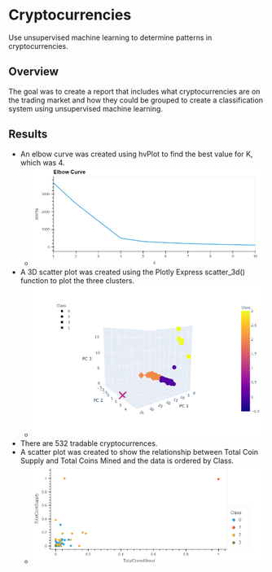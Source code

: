# Cryptocurrencies
Use unsupervised machine learning to determine patterns in cryptocurrencies.
## Overview
The goal was to create a report that includes what cryptocurrencies are on the trading market and how they could be grouped to create a classification system using unsupervised machine learning.
## Results
* An elbow curve was created using hvPlot to find the best value for K, which was 4.
  * ![kmeans_plot.png](https://github.com/RuthLD/Cryptocurrencies/blob/main/Resources/kmeans_plot.png)
* A 3D scatter plot was created using the Plotly Express scatter_3d() function to plot the three clusters.
  * ![3D_Scatter.png](https://github.com/RuthLD/Cryptocurrencies/blob/main/Resources/3D_Scatter.png)
* There are 532 tradable cryptocurrences.
* A scatter plot was created to show the relationship between Total Coin Supply and Total Coins Mined and the data is ordered by Class.
  * ![bokeh_plot.png](https://github.com/RuthLD/Cryptocurrencies/blob/main/Resources/bokeh_plot.png)
